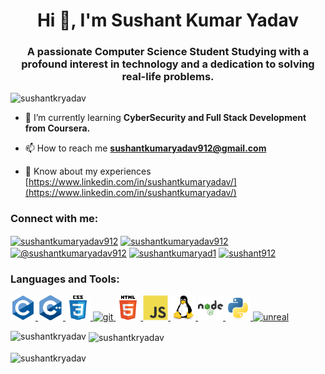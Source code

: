 <h1 align="center">Hi 👋, I'm Sushant Kumar Yadav</h1>
<h3 align="center">A passionate Computer Science Student Studying with a profound interest in technology and a dedication to solving real-life problems.</h3>

<p align="left"> <img src="https://komarev.com/ghpvc/?username=sushantkryadav&label=Profile%20views&color=0e75b6&style=flat" alt="sushantkryadav" /> </p>

- 🌱 I’m currently learning **CyberSecurity and Full Stack Development from Coursera.**

- 📫 How to reach me **sushantkumaryadav912@gmail.com**

- 📄 Know about my experiences [https://www.linkedin.com/in/sushantkumaryadav/](https://www.linkedin.com/in/sushantkumaryadav/)

<h3 align="left">Connect with me:</h3>
<p align="left">
<a href="https://fb.com/sushantkumaryadav912" target="blank"><img align="center" src="https://raw.githubusercontent.com/rahuldkjain/github-profile-readme-generator/master/src/images/icons/Social/facebook.svg" alt="sushantkumaryadav912" height="30" width="40" /></a>
<a href="https://instagram.com/sushantkumaryadav912" target="blank"><img align="center" src="https://raw.githubusercontent.com/rahuldkjain/github-profile-readme-generator/master/src/images/icons/Social/instagram.svg" alt="sushantkumaryadav912" height="30" width="40" /></a>
<a href="https://medium.com/@sushantkumaryadav912" target="blank"><img align="center" src="https://raw.githubusercontent.com/rahuldkjain/github-profile-readme-generator/master/src/images/icons/Social/medium.svg" alt="@sushantkumaryadav912" height="30" width="40" /></a>
<a href="https://www.hackerrank.com/sushantkumaryad1" target="blank"><img align="center" src="https://raw.githubusercontent.com/rahuldkjain/github-profile-readme-generator/master/src/images/icons/Social/hackerrank.svg" alt="sushantkumaryad1" height="30" width="40" /></a>
<a href="https://www.leetcode.com/sushant912" target="blank"><img align="center" src="https://raw.githubusercontent.com/rahuldkjain/github-profile-readme-generator/master/src/images/icons/Social/leet-code.svg" alt="sushant912" height="30" width="40" /></a>
</p>

<h3 align="left">Languages and Tools:</h3>
<p align="left"> <a href="https://www.cprogramming.com/" target="_blank" rel="noreferrer"> <img src="https://raw.githubusercontent.com/devicons/devicon/master/icons/c/c-original.svg" alt="c" width="40" height="40"/> </a> <a href="https://www.w3schools.com/cpp/" target="_blank" rel="noreferrer"> <img src="https://raw.githubusercontent.com/devicons/devicon/master/icons/cplusplus/cplusplus-original.svg" alt="cplusplus" width="40" height="40"/> </a> <a href="https://www.w3schools.com/css/" target="_blank" rel="noreferrer"> <img src="https://raw.githubusercontent.com/devicons/devicon/master/icons/css3/css3-original-wordmark.svg" alt="css3" width="40" height="40"/> </a> <a href="https://git-scm.com/" target="_blank" rel="noreferrer"> <img src="https://www.vectorlogo.zone/logos/git-scm/git-scm-icon.svg" alt="git" width="40" height="40"/> </a> <a href="https://www.w3.org/html/" target="_blank" rel="noreferrer"> <img src="https://raw.githubusercontent.com/devicons/devicon/master/icons/html5/html5-original-wordmark.svg" alt="html5" width="40" height="40"/> </a> <a href="https://developer.mozilla.org/en-US/docs/Web/JavaScript" target="_blank" rel="noreferrer"> <img src="https://raw.githubusercontent.com/devicons/devicon/master/icons/javascript/javascript-original.svg" alt="javascript" width="40" height="40"/> </a> <a href="https://www.linux.org/" target="_blank" rel="noreferrer"> <img src="https://raw.githubusercontent.com/devicons/devicon/master/icons/linux/linux-original.svg" alt="linux" width="40" height="40"/> </a> <a href="https://nodejs.org" target="_blank" rel="noreferrer"> <img src="https://raw.githubusercontent.com/devicons/devicon/master/icons/nodejs/nodejs-original-wordmark.svg" alt="nodejs" width="40" height="40"/> </a> <a href="https://www.python.org" target="_blank" rel="noreferrer"> <img src="https://raw.githubusercontent.com/devicons/devicon/master/icons/python/python-original.svg" alt="python" width="40" height="40"/> </a> <a href="https://unrealengine.com/" target="_blank" rel="noreferrer"> <img src="https://raw.githubusercontent.com/kenangundogan/fontisto/036b7eca71aab1bef8e6a0518f7329f13ed62f6b/icons/svg/brand/unreal-engine.svg" alt="unreal" width="40" height="40"/> </a> </p>

<p><img align="left" src="https://github-readme-stats.vercel.app/api/top-langs?username=sushantkryadav&show_icons=true&locale=en&layout=compact" alt="sushantkryadav" /></p>

<p>&nbsp;<img align="center" src="https://github-readme-stats.vercel.app/api?username=sushantkryadav&show_icons=true&locale=en" alt="sushantkryadav" /></p>

<p><img align="center" src="https://github-readme-streak-stats.herokuapp.com/?user=sushantkryadav&" alt="sushantkryadav" /></p>
